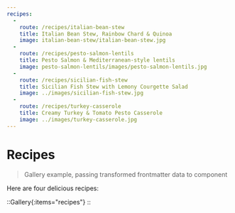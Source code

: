 ```yaml
---
recipes:
  -
    route: /recipes/italian-bean-stew
    title: Italian Bean Stew, Rainbow Chard & Quinoa
    image: italian-bean-stew/italian-bean-stew.jpg
  -
    route: /recipes/pesto-salmon-lentils
    title: Pesto Salmon & Mediterranean-style lentils
    image: pesto-salmon-lentils/images/pesto-salmon-lentils.jpg
  -
    route: /recipes/sicilian-fish-stew
    title: Sicilian Fish Stew with Lemony Courgette Salad
    image: ../images/sicilian-fish-stew.jpg
  -
    route: /recipes/turkey-casserole
    title: Creamy Turkey & Tomato Pesto Casserole
    image: ../images/turkey-casserole.jpg
---
```


# Recipes

> Gallery example, passing transformed frontmatter data to component
 
Here are four delicious recipes:

::Gallery{:items="recipes"}
::
